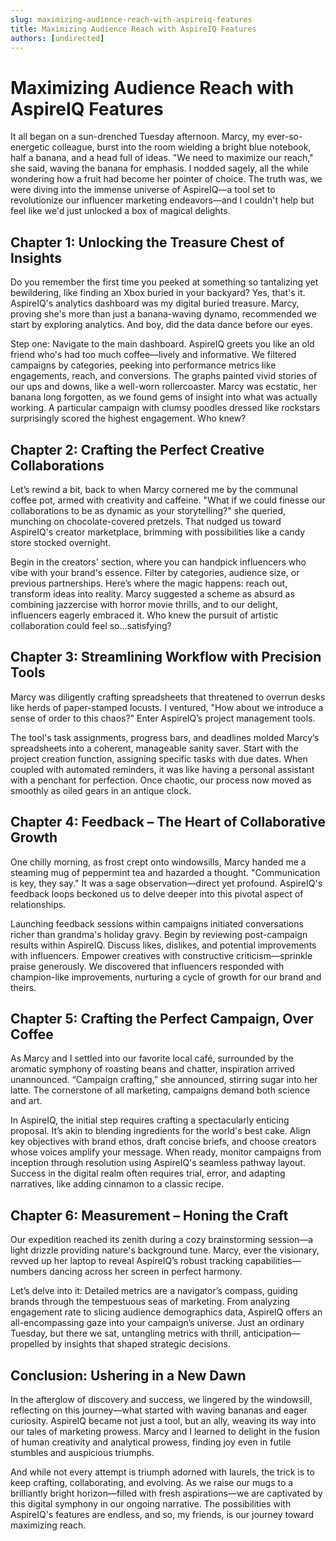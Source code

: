 ```yaml
---
slug: maximizing-audience-reach-with-aspireiq-features
title: Maximizing Audience Reach with AspireIQ Features
authors: [undirected]
---
```



# Maximizing Audience Reach with AspireIQ Features

It all began on a sun-drenched Tuesday afternoon. Marcy, my ever-so-energetic colleague, burst into the room wielding a bright blue notebook, half a banana, and a head full of ideas. "We need to maximize our reach," she said, waving the banana for emphasis. I nodded sagely, all the while wondering how a fruit had become her pointer of choice. The truth was, we were diving into the immense universe of AspireIQ—a tool set to revolutionize our influencer marketing endeavors—and I couldn't help but feel like we'd just unlocked a box of magical delights.

## Chapter 1: Unlocking the Treasure Chest of Insights

Do you remember the first time you peeked at something so tantalizing yet bewildering, like finding an Xbox buried in your backyard? Yes, that's it. AspireIQ's analytics dashboard was my digital buried treasure. Marcy, proving she's more than just a banana-waving dynamo, recommended we start by exploring analytics. And boy, did the data dance before our eyes.

Step one: Navigate to the main dashboard. AspireIQ greets you like an old friend who's had too much coffee—lively and informative. We filtered campaigns by categories, peeking into performance metrics like engagements, reach, and conversions. The graphs painted vivid stories of our ups and downs, like a well-worn rollercoaster. Marcy was ecstatic, her banana long forgotten, as we found gems of insight into what was actually working. A particular campaign with clumsy poodles dressed like rockstars surprisingly scored the highest engagement. Who knew?

## Chapter 2: Crafting the Perfect Creative Collaborations

Let’s rewind a bit, back to when Marcy cornered me by the communal coffee pot, armed with creativity and caffeine. "What if we could finesse our collaborations to be as dynamic as your storytelling?" she queried, munching on chocolate-covered pretzels. That nudged us toward AspireIQ's creator marketplace, brimming with possibilities like a candy store stocked overnight.

Begin in the creators' section, where you can handpick influencers who vibe with your brand's essence. Filter by categories, audience size, or previous partnerships. Here’s where the magic happens: reach out, transform ideas into reality. Marcy suggested a scheme as absurd as combining jazzercise with horror movie thrills, and to our delight, influencers eagerly embraced it. Who knew the pursuit of artistic collaboration could feel so...satisfying?

## Chapter 3: Streamlining Workflow with Precision Tools

Marcy was diligently crafting spreadsheets that threatened to overrun desks like herds of paper-stamped locusts. I ventured, "How about we introduce a sense of order to this chaos?" Enter AspireIQ’s project management tools.

The tool's task assignments, progress bars, and deadlines molded Marcy’s spreadsheets into a coherent, manageable sanity saver. Start with the project creation function, assigning specific tasks with due dates. When coupled with automated reminders, it was like having a personal assistant with a penchant for perfection. Once chaotic, our process now moved as smoothly as oiled gears in an antique clock.

## Chapter 4: Feedback – The Heart of Collaborative Growth

One chilly morning, as frost crept onto windowsills, Marcy handed me a steaming mug of peppermint tea and hazarded a thought. "Communication is key, they say." It was a sage observation—direct yet profound. AspireIQ's feedback loops beckoned us to delve deeper into this pivotal aspect of relationships.

Launching feedback sessions within campaigns initiated conversations richer than grandma's holiday gravy. Begin by reviewing post-campaign results within AspireIQ. Discuss likes, dislikes, and potential improvements with influencers. Empower creatives with constructive criticism—sprinkle praise generously. We discovered that influencers responded with champion-like improvements, nurturing a cycle of growth for our brand and theirs.

## Chapter 5: Crafting the Perfect Campaign, Over Coffee

As Marcy and I settled into our favorite local café, surrounded by the aromatic symphony of roasting beans and chatter, inspiration arrived unannounced. “Campaign crafting,” she announced, stirring sugar into her latte. The cornerstone of all marketing, campaigns demand both science and art.

In AspireIQ, the initial step requires crafting a spectacularly enticing proposal. It’s akin to blending ingredients for the world's best cake. Align key objectives with brand ethos, draft concise briefs, and choose creators whose voices amplify your message. When ready, monitor campaigns from inception through resolution using AspireIQ's seamless pathway layout. Success in the digital realm often requires trial, error, and adapting narratives, like adding cinnamon to a classic recipe.

## Chapter 6: Measurement – Honing the Craft

Our expedition reached its zenith during a cozy brainstorming session—a light drizzle providing nature's background tune. Marcy, ever the visionary, revved up her laptop to reveal AspireIQ’s robust tracking capabilities—numbers dancing across her screen in perfect harmony.

Let’s delve into it: Detailed metrics are a navigator’s compass, guiding brands through the tempestuous seas of marketing. From analyzing engagement rate to slicing audience demographics data, AspireIQ offers an all-encompassing gaze into your campaign’s universe. Just an ordinary Tuesday, but there we sat, untangling metrics with thrill, anticipation—propelled by insights that shaped strategic decisions.

## Conclusion: Ushering in a New Dawn

In the afterglow of discovery and success, we lingered by the windowsill, reflecting on this journey—what started with waving bananas and eager curiosity. AspireIQ became not just a tool, but an ally, weaving its way into our tales of marketing prowess. Marcy and I learned to delight in the fusion of human creativity and analytical prowess, finding joy even in futile stumbles and auspicious triumphs.

And while not every attempt is triumph adorned with laurels, the trick is to keep crafting, collaborating, and evolving. As we raise our mugs to a brilliantly bright horizon—filled with fresh aspirations—we are captivated by this digital symphony in our ongoing narrative. The possibilities with AspireIQ's features are endless, and so, my friends, is our journey toward maximizing reach.
```

